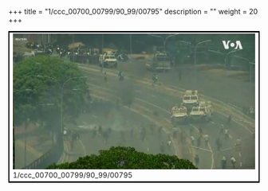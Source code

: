 +++
title = "1/ccc_00700_00799/90_99/00795"
description = ""
weight = 20
+++

<table style="border:2px solid black;max-width:800px;max-height:800px;" 
><tr><td>
<img class="center-fit-jpg"
src="/jpg_/aaa_20190430_NxaOmWaI8sI_00794.jpg">
1/ccc_00700_00799/90_99/00795
</img></td></tr></table>
